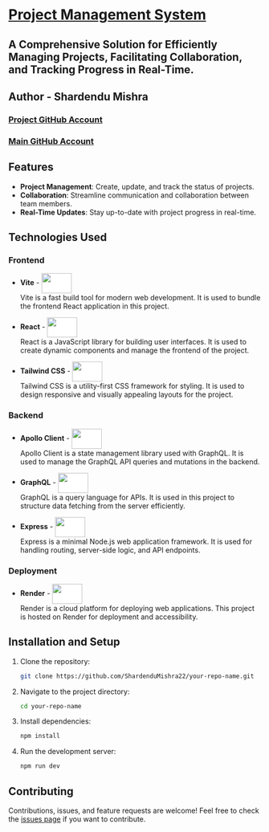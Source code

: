 # [Project Management System](https://project-management-shardendumishra.onrender.com)
## A Comprehensive Solution for Efficiently Managing Projects, Facilitating Collaboration, and Tracking Progress in Real-Time.

## Author - Shardendu Mishra

###    [Project GitHub Account](https://github.com/MishraShardendu22)
###    [Main GitHub Account](https://github.com/ShardenduMishra22)

## Features

- **Project Management**: Create, update, and track the status of projects.
- **Collaboration**: Streamline communication and collaboration between team members.
- **Real-Time Updates**: Stay up-to-date with project progress in real-time.

## Technologies Used

### Frontend

- **Vite** - <img src="https://icon.icepanel.io/Technology/svg/Vite.js.svg" width="60" height="40" style="background-color: white; vertical-align: middle;" />  
  Vite is a fast build tool for modern web development. It is used to bundle the frontend React application in this project.

- **React** - <img src="https://media.licdn.com/dms/image/v2/C4E12AQFdVr18zUa17Q/article-cover_image-shrink_720_1280/article-cover_image-shrink_720_1280/0/1624637761724?e=2147483647&v=beta&t=uOrqjZV7ZeSvE6euFcZVEuj-2yuec1FppjnE6IUYdzY" width="60" height="40" style="background-color: white; vertical-align: middle;" />  
  React is a JavaScript library for building user interfaces. It is used to create dynamic components and manage the frontend of the project.

- **Tailwind CSS** - <img src="https://cdn.icon-icons.com/icons2/2699/PNG/512/tailwindcss_logo_icon_170649.png" width="60" height="40" style="background-color: white; vertical-align: middle;" />  
  Tailwind CSS is a utility-first CSS framework for styling. It is used to design responsive and visually appealing layouts for the project.

### Backend

- **Apollo Client** - <img src="https://tse2.mm.bing.net/th?id=OIP.85rEhJXFCzB9rrQHYgGGIAHaD-&pid=Api&P=0&h=180" width="60" height="40" style="background-color: white; vertical-align: middle;" />  
  Apollo Client is a state management library used with GraphQL. It is used to manage the GraphQL API queries and mutations in the backend.

- **GraphQL** - <img src="https://cdn.thenewstack.io/media/2022/09/c2305485-graphql.png" width="60" height="40" style="background-color: white; vertical-align: middle;" />  
  GraphQL is a query language for APIs. It is used in this project to structure data fetching from the server efficiently.

- **Express** - <img src="https://iotbyhvm.ooo/wp-content/uploads/2019/01/expressjs.png" width="60" height="40" style="background-color: white; vertical-align: middle;" />  
  Express is a minimal Node.js web application framework. It is used for handling routing, server-side logic, and API endpoints.

### Deployment

- **Render** - <img src="https://pbs.twimg.com/profile_images/1735429515541938176/zOO1N7Su_400x400.jpg" width="60" height="40" style="background-color: white; vertical-align: middle;" />  
  Render is a cloud platform for deploying web applications. This project is hosted on Render for deployment and accessibility.


## Installation and Setup

1. Clone the repository:
   ```bash
   git clone https://github.com/ShardenduMishra22/your-repo-name.git
   ```
2. Navigate to the project directory:
   ```bash
   cd your-repo-name
   ```
3. Install dependencies:
   ```bash
   npm install
   ```
4. Run the development server:
   ```bash
   npm run dev
   ```

## Contributing

Contributions, issues, and feature requests are welcome! Feel free to check the [issues page](https://github.com/ShardenduMishra22/GraphQL-Project-Management/issues) if you want to contribute.
